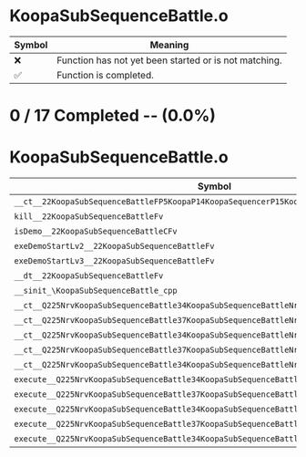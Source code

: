# KoopaSubSequenceBattle.o
| Symbol | Meaning 
| ------------- | ------------- 
| :x: | Function has not yet been started or is not matching. 
| :white_check_mark: | Function is completed. 


# 0 / 17 Completed -- (0.0%)
# KoopaSubSequenceBattle.o
| Symbol | Decompiled? |
| ------------- | ------------- |
| `__ct__22KoopaSubSequenceBattleFP5KoopaP14KoopaSequencerP15KoopaBattleBase` | :x: |
| `kill__22KoopaSubSequenceBattleFv` | :x: |
| `isDemo__22KoopaSubSequenceBattleCFv` | :x: |
| `exeDemoStartLv2__22KoopaSubSequenceBattleFv` | :x: |
| `exeDemoStartLv3__22KoopaSubSequenceBattleFv` | :x: |
| `__dt__22KoopaSubSequenceBattleFv` | :x: |
| `__sinit_\KoopaSubSequenceBattle_cpp` | :x: |
| `__ct__Q225NrvKoopaSubSequenceBattle34KoopaSubSequenceBattleNrvBattleLv1Fv` | :x: |
| `__ct__Q225NrvKoopaSubSequenceBattle37KoopaSubSequenceBattleNrvDemoStartLv2Fv` | :x: |
| `__ct__Q225NrvKoopaSubSequenceBattle34KoopaSubSequenceBattleNrvBattleLv2Fv` | :x: |
| `__ct__Q225NrvKoopaSubSequenceBattle37KoopaSubSequenceBattleNrvDemoStartLv3Fv` | :x: |
| `__ct__Q225NrvKoopaSubSequenceBattle34KoopaSubSequenceBattleNrvBattleLv3Fv` | :x: |
| `execute__Q225NrvKoopaSubSequenceBattle34KoopaSubSequenceBattleNrvBattleLv3CFP5Spine` | :x: |
| `execute__Q225NrvKoopaSubSequenceBattle37KoopaSubSequenceBattleNrvDemoStartLv3CFP5Spine` | :x: |
| `execute__Q225NrvKoopaSubSequenceBattle34KoopaSubSequenceBattleNrvBattleLv2CFP5Spine` | :x: |
| `execute__Q225NrvKoopaSubSequenceBattle37KoopaSubSequenceBattleNrvDemoStartLv2CFP5Spine` | :x: |
| `execute__Q225NrvKoopaSubSequenceBattle34KoopaSubSequenceBattleNrvBattleLv1CFP5Spine` | :x: |
